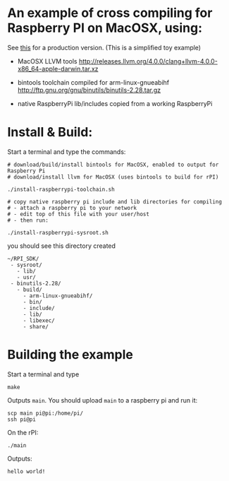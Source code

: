 
# An example of cross compiling for Raspberry PI on MacOSX, using:
See [this](https://github.com/subatomicglue/cross-compile-macosx-clang-windows-) for a production version. (This is a simplified toy example)

- MacOSX LLVM tools
  http://releases.llvm.org/4.0.0/clang+llvm-4.0.0-x86_64-apple-darwin.tar.xz

- bintools toolchain compiled for arm-linux-gnueabihf
  http://ftp.gnu.org/gnu/binutils/binutils-2.28.tar.gz

- native RaspberryPi lib/includes
  copied from a working RaspberryPi


# Install & Build:
Start a terminal and type the commands:
```
# download/build/install bintools for MacOSX, enabled to output for Raspberry Pi
# download/install llvm for MacOSX (uses bintools to build for rPI)

./install-raspberrypi-toolchain.sh

# copy native raspberry pi include and lib directories for compiling
# - attach a raspberry pi to your network
# - edit top of this file with your user/host
# - then run:

./install-raspberrypi-sysroot.sh
```

you should see this directory created
```
~/RPI_SDK/
 - sysroot/
   - lib/
   - usr/
 - binutils-2.28/
   - build/
     - arm-linux-gnueabihf/
     - bin/
     - include/
     - lib/
     - libexec/
     - share/
```

# Building the example
Start a terminal and type
```
make
```

Outputs `main`. You should upload `main` to a raspberry pi and run it:
```
scp main pi@pi:/home/pi/
ssh pi@pi
```

On the rPI:
```
./main
```

Outputs:
```
hello world!
```
